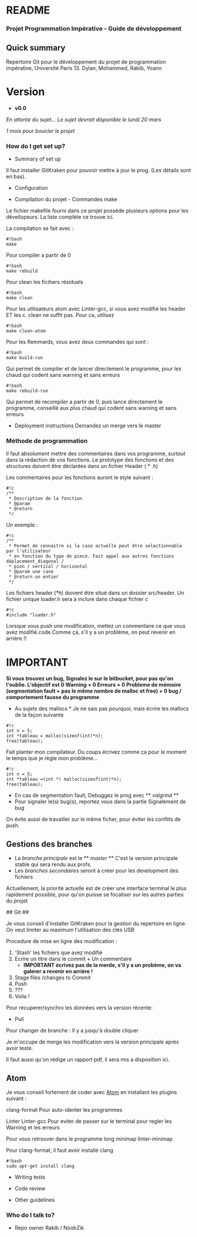 # README #

### Projet Programmation Impérative - Guide de développement ###

## Quick summary ##

Repertoire Git pour le développement du projet de programmation impérative, Université Paris 13.
Dylan, Mohammed, Rakib, Yoann

# Version #
* **v0.0**

*En attente du sujet...*
*Le sujet devrait disponible le lundi 20 mars*

*1 mois pour boucler le projet*

### How do I get set up? ###

* Summary of set up

Il faut installer GitKraken pour pouvoir mettre à jour le prog. (Les détails sont en bas).

* Configuration

* Compilation du projet - Commandes make

Le fichier makefile fourni dans ce projet possède plusieurs options pour les dévellopeurs. La liste complète ce trouve ici.

La compilation se fait avec :
```
#!bash
make
```

Pour compiler a partir de 0

```
#!bash
make rebuild
```

Pour clean les ficihers résiduels

```
#!bash
make clean
```
Pour les utilisateurs atom avec Linter-gcc, si vous avez modifié les header ET les c. clean ne suffit pas. Pour ca, utilisez
```
#!bash
make clean-atom
```

Pour les flemmards, vous avez deux commandes qui sont :
```
#!bash
make build-run
```
Qui permet de compiler et de lancer directement le programme, pour les chaud qui codent sans warning et sans erreurs

```
#!bash
make rebuild-run
```
Qui permet de recompiler a partir de 0, puis lance directement le programme, conseillé aux plus chaud qui codent sans warning et sans erreurs

* Deployment instructions
Demandez un merge vers le master

### Méthode de programmation ###

Il faut absolument mettre des commentaires dans vos programme, surtout dans la rédaction de vos fonctions.
Le prototype des fonctions et des structures doivent être déclarées dans un fichier Header ( * .h)

Les commentaires pour les fonctions auront le style suivant :
```
#!c
/**
 * Description de la fonction
 * @param
 * @return
 */
```

Un exemple :

```
#!c
/**
 * Permet de connaitre si la case actuelle peut être selectionnable par l'utilisateur
 * en fonction du type de piece. Fait appel aux autres fonctions déplacement_diagonal / 
 * pion / vertical / horizontal
 * @param une case
 * @return un entier
 */
```

Les fichiers header (\*h) doivent être situé dans un dossier src/header.
Un fichier unique loader.h sera à inclure dans chaque fichier c
```
#!c
#include "loader.h"
```


Lorsque vous push une modification, mettez un commentaire ce que vous avez modifié.code
Comme ça, s'il y a un problème, on peut revenir en arrière !!

# IMPORTANT #
**Si vous trouvez un bug, Signalez le sur le bitbucket, pour pas qu'on l'oublie.
L'objectif est 0 Warning + 0 Erreurs + 0 Probleme de mémoire (segmentation fault + pas le même nombre de malloc et free) + 0 bug / comportement fausse du programme**

* Au sujets des mallocs *
Je ne sais pas pourquoi, mais écrire les mallocs de la façon suivante
```
#!c
int n = 5;
int *tableau = malloc(sizeof(int)*n);
free(tableau); 
```
Fait planter mon compilateur.
Du coups écrivez comme ça pour le moment le temps que je règle mon problème...
```
#!c
int n = 5;
int *tableau =(int *) malloc(sizeof(int)*n);
free(tableau); 
```

* En cas de segmentation fault, Debuggez le prog avec ** *valgrind* **
* Pour signaler le(s) bug(s), reportez vous dans la partie Signalement de bug

On évite aussi de travailler sur le même ficher, pour éviter les conflits de push.


## Gestions des branches ##

* La *branche principale* est le ** *master* ** C'est la version principale stable qui sera rendu aux profs.
* Les *branches secondaires* seront à créer pour les development des fichiers

Actuellement, la priorité actuelle est de créer une interface terminal le plus rapidement possible, pour qu'on puisse se focaliser sur les autres parties du projet

## Git ##

Je vous conseil d'installer GitKraken pour la gestion du repertoire en ligne. On veut limiter au maximum l'utilisation des clés USB

Procedure de mise en ligne des modification :


1. 'Stash' les fichiers que avez modifié
2. Ecrire un titre dans le commit + Un commentaire 
   * **IMPORTANT écrivez pas de la merde, s'il y a un probème, on va galerer a revenir en arrière !**
3. Stage files /changes to Commit
4. Push
5. ???
6. Voila !


Pour récuperer/synchro les données vers la version récente:
- Pull

Pour changer de branche :
Il y a jusqu'à double cliquer

Je m'occupe de merge les modification vers la version principale après avoir testé.


Il faut aussi qu'on rédige un rapport pdf, il sera mis a disposition ici.

## Atom ##

Je vous conseil fortement de coder avec [Atom](http://atom.io) en installant les plugins suivant :

clang-format
Pour auto-identer les programmes

Linter
Linter-gcc
Pour eviter de passer sur le terminal pour regler les Warning et les erreurs

Pour vous retrouver dans le programme long
minimap
linter-minimap

Pour clang-format, il faut avoir installé clang
```
#!bash
sudo apt-get install clang
```

* Writing tests

* Code review
* Other guidelines

### Who do I talk to? ###

* Repo owner Rakib / NoobZik